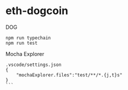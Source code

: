 # eth-dogcoin
DOG

```
npm run typechain
npm run test
```

Mocha Explorer
````
.vscode/settings.json
{
    "mochaExplorer.files":"test/**/*.{j,t}s"
}
```
